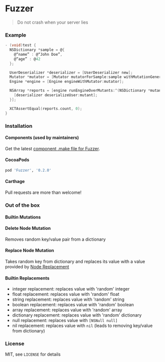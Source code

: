 # Fuzzer

> Do not crash when your server lies

### Example

```objectivec
- (void)test {
  NSDictionary *sample = @{
    @“name” : @“John Doe”,
    @“age” : @42
  };

  UserDeserializer *deserializer = [UserDeserializer new];
  Mutator *mutator = [Mutator mutatorForSample:sample withMutationGenerator:[MutationGenerator builtinMutationGenerator]];
  Engine *engine = [Engine engineWithMutator:mutator];

  NSArray *reports = [engine runEngineOverMutants:^(NSDictionary *mutant) {
    [deserializer deserializeUser:mutant];
  }];

  XCTAssertEqual(reports.count, 0);
}
```

### Installation

#### Components (used by maintainers)

Get the latest [component .make file for Fuzzer](https://github.com/AlexDenisov/Components/tree/master/Components.make/Fuzzer).

#### CocoaPods

```ruby
pod 'Fuzzer', '0.2.0'
```

#### Carthage

Pull requests are more than welcome!

### Out of the box

#### Builtin Mutations

#### Delete Node Mutation

Removes random key/value pair from a dictionary

#### Replace Node Mutation

Takes random key from dictionary and replaces its value with a value provided by [Node Replacement](https://github.com/AlexDenisov/Fuzzer#builtin-replacements)

#### Builtin Replacements

  - integer replacement:    replaces value with 'random' integer
  - float replacement:      replaces value with 'random' float
  - string replacement:     replaces value with 'random' string
  - boolean replacement:    replaces value with 'random' boolean
  - array replacement:      replaces value with 'random' array
  - dictionary replacement: replaces value with 'random' dictionary
  - null replacement:       replaces value with `[NSNull null]`
  - nil replacement:        replaces value with `nil` (leads to removing key/value from dictionary)

### License

MIT, see `LICENSE` for details

